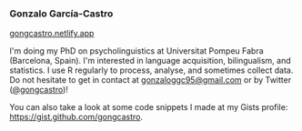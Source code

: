 ###  Gonzalo García-Castro

[gongcastro.netlify.app](gongcastro.netlify.app)

I'm doing my PhD on psycholinguistics at Universitat Pompeu Fabra (Barcelona, Spain). I'm interested in language acquisition, bilingualism, and statistics. I use R regularly to process, analyse, and sometimes collect data. Do not hesitate to get in contact at gonzaloggc95@gmail.com or by Twitter ([@gongcastro](https://twitter.com/gongcastro))!

You can also take a look at some code snippets I made at my Gists profile: https://gist.github.com/gongcastro.

